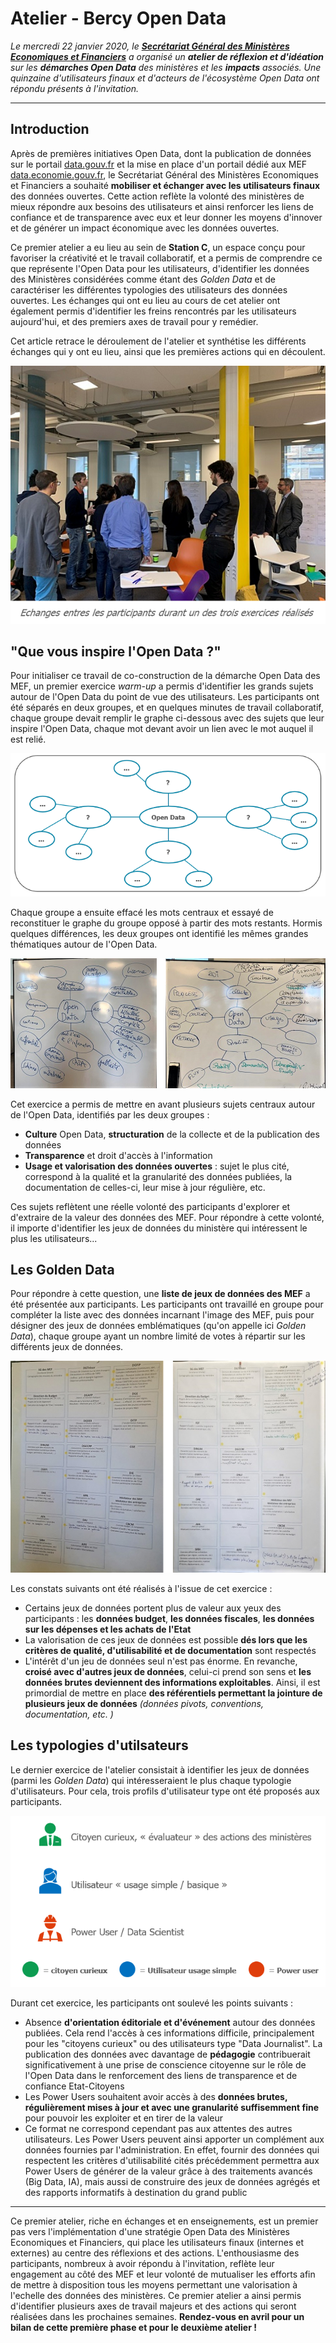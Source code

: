 # Atelier - Bercy Open Data
*Le mercredi 22 janvier 2020, le **[Secrétariat Général des Ministères Economiques et Financiers](https://www.economie.gouv.fr/vous-orienter/organigramme/secretariat-general-des-ministeres-economiques-et-financiers-sg)** a organisé un **atelier de réflexion et d'idéation** sur les **démarches Open Data** des ministères et les **impacts** associés. Une quinzaine d'utilisateurs finaux et d'acteurs de l'écosystème Open Data ont répondu présents à l'invitation.*
***
## Introduction
Après de premières initiatives Open Data, dont la publication de données sur le portail [data.gouv.fr](https://data.gouv.fr) et la mise en place d'un portail dédié aux MEF [data.economie.gouv.fr](https://data.economie.gouv.fr), le Secrétariat Général des Ministères Economiques et Financiers a souhaité **mobiliser et échanger avec les utilisateurs finaux** des données ouvertes. Cette action reflète la volonté des ministères de mieux répondre aux besoins des utilisateurs et ainsi renforcer les liens de confiance et de transparence avec eux et leur donner les moyens d'innover et de générer un impact économique avec les données ouvertes. 

Ce premier atelier a eu lieu au sein de **Station C**, un espace conçu pour favoriser la créativité et le travail collaboratif, et a permis de comprendre ce que représente l'Open Data pour les utilisateurs, d'identifier les données des Ministères considérées comme étant des *Golden Data* et de caractériser les différentes typologies des utilisateurs des données ouvertes. Les échanges qui ont eu lieu au cours de cet atelier ont également permis d'identifier les freins rencontrés par les utilisateurs aujourd'hui, et des premiers axes de travail pour y remédier. 

Cet article retrace le déroulement de l'atelier et synthétise les différents échanges qui y ont eu lieu, ainsi que les premières actions qui en découlent.

<p align="center">
  <img src="img/participants.png" alt=""/>
</p>

## "Que vous inspire l'Open Data ?"
Pour initialiser ce travail de co-construction de la démarche Open Data des MEF, un premier exercice *warm-up* a permis d'identifier les grands sujets autour de l'Open Data du point de vue des utilisateurs. 
Les participants ont été séparés en deux groupes, et en quelques minutes de travail collaboratif, chaque groupe devait remplir le graphe ci-dessous avec des sujets que leur inspire l'Open Data, chaque mot devant avoir un lien avec le mot auquel il est relié. 

<p align="center">
  <img src="img/warm_up_1.PNG"/>
</p>

Chaque groupe a ensuite effacé les mots centraux et essayé de reconstituer le graphe du groupe opposé à partir des mots restants. Hormis quelques différences, les deux groupes ont identifié les mêmes grandes thématiques autour de l'Open Data.

<p align="center">
  <img src="img/warm_up.png"/>
</p>

Cet exercice a permis de mettre en avant plusieurs sujets centraux autour de l'Open Data, identifiés par les deux groupes : 
* **Culture** Open Data, **structuration** de la collecte et de la publication des données
* **Transparence** et droit d'accès à l'information
* **Usage et valorisation des données ouvertes** : sujet le plus cité, correspond à la qualité et la granularité des données publiées, la documentation de celles-ci, leur mise à jour régulière, etc.

Ces sujets reflètent une réelle volonté des participants d'explorer et d'extraire de la valeur des données des MEF. Pour répondre à cette volonté, il importe d'identifier les jeux de données du ministère qui intéressent le plus les utilisateurs...


## Les Golden Data
Pour répondre à cette question, une **liste de jeux de données des MEF** a été présentée aux participants. Les participants ont travaillé en groupe pour compléter la liste avec des données incarnant l'image des MEF, puis pour désigner des jeux de données emblématiques (qu'on appelle ici *Golden Data*), chaque groupe ayant un nombre limité de votes à répartir sur les différents jeux de données. 

<p align="center">
  <img src="img/golden_data.png"/>
</p>

Les constats suivants ont été réalisés à l'issue de cet exercice :
* Certains jeux de données portent plus de valeur aux yeux des participants : les **données budget**, **les données fiscales**, **les données sur les dépenses et les achats de l'Etat**
* La valorisation de ces jeux de données est possible **dés lors que les critères de qualité, d'utilisabilité et de documentation** sont respectés
* L'intérêt d'un jeu de données seul n'est pas énorme. En revanche, **croisé avec d'autres jeux de données**, celui-ci prend son sens et **les données brutes deviennent des informations exploitables**. Ainsi, il est primordial de mettre en place **des référentiels permettant la jointure de plusieurs jeux de données** *(données pivots, conventions, documentation, etc. )*

## Les typologies d'utilsateurs
Le dernier exercice de l'atelier consistait à identifier les jeux de données (parmi les *Golden Data*) qui intéresseraient le plus chaque typologie d'utilisateurs. Pour cela, trois profils d'utilisateur type ont été proposés aux participants.

<p align="center">
  <img src="img/users_sldies.PNG", style="height=70%;width=70%"/>
</p>

Durant cet exercice, les participants ont soulevé les points suivants :
* Absence **d'orientation éditoriale et d'événement** autour des données publiées. Cela rend l'accès à ces informations difficile, principalement pour les "citoyens curieux" ou des utilisateurs type "Data Journalist". La publication des données avec davantage de **pédagogie** contribuerait significativement à une prise de conscience citoyenne sur le rôle de l'Open Data dans le renforcement des liens de transparence et de confiance Etat-Citoyens
* Les Power Users souhaitent avoir accès à des **données brutes, régulièrement mises à jour et avec une granularité suffisemment fine** pour pouvoir les exploiter et en tirer de la valeur
* Ce format ne correspond cependant pas aux attentes des autres utilisateurs. Les Power Users peuvent ainsi apporter un complément aux données fournies par l'administration. En effet, fournir des données qui respectent les critères d'utilisabilité cités précédemment permettra aux Power Users de générer de la valeur grâce à des traitements avancés (Big Data, IA), mais aussi de construire des jeux de données agrégés et des rapports informatifs à destination du grand public

***

Ce premier atelier, riche en échanges et en enseignements, est un premier pas vers l'implémentation d'une stratégie Open Data des Ministères Economiques et Financiers, qui place les utilisateurs finaux (internes et externes) au centre des réflexions et des actions. L'enthousiasme des participants, nombreux à avoir répondu à l'invitation, reflète leur engagement au côté des MEF et leur volonté de mutualiser les efforts afin de mettre à disposition tous les moyens permettant une valorisation à l'echelle des données des ministères. Ce premier atelier a ainsi permis d'identifier plusieurs axes de travail majeurs et des actions qui seront réalisées dans les prochaines semaines. **Rendez-vous en avril pour un bilan de cette première phase et pour le deuxième atelier !**
